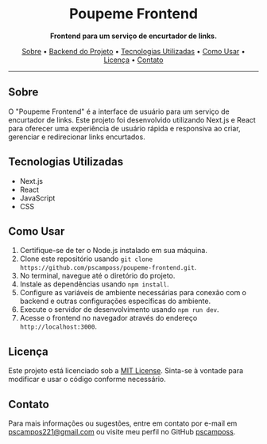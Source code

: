 <h1 align="center">Poupeme Frontend</h1>

<p align="center">
  <b>Frontend para um serviço de encurtador de links.</b>
</p>

<p align="center">
  <a href="#sobre">Sobre</a> •
  <a href="https://github.com/pscamposs/poupeme-backend">Backend do Projeto</a> •
  <a href="#tecnologias-utilizadas">Tecnologias Utilizadas</a> •
  <a href="#como-usar">Como Usar</a> •
  <a href="#licença">Licença</a> •
  <a href="#contato">Contato</a>
</p>

---

## Sobre

O "Poupeme Frontend" é a interface de usuário para um serviço de encurtador de links. Este projeto foi desenvolvido utilizando Next.js e React para oferecer uma experiência de usuário rápida e responsiva ao criar, gerenciar e redirecionar links encurtados.

## Tecnologias Utilizadas

- Next.js
- React
- JavaScript
- CSS

## Como Usar

1. Certifique-se de ter o Node.js instalado em sua máquina.
2. Clone este repositório usando `git clone https://github.com/pscamposs/poupeme-frontend.git`.
3. No terminal, navegue até o diretório do projeto.
4. Instale as dependências usando `npm install`.
5. Configure as variáveis de ambiente necessárias para conexão com o backend e outras configurações específicas do ambiente.
6. Execute o servidor de desenvolvimento usando `npm run dev`.
7. Acesse o frontend no navegador através do endereço `http://localhost:3000`.

## Licença

Este projeto está licenciado sob a [MIT License](https://opensource.org/licenses/MIT). Sinta-se à vontade para modificar e usar o código conforme necessário.

## Contato

Para mais informações ou sugestões, entre em contato por e-mail em [pscampos221@gmail.com](mailto:pscampos221@gmail.com) ou visite meu perfil no GitHub [pscamposs](https://github.com/pscamposs).
